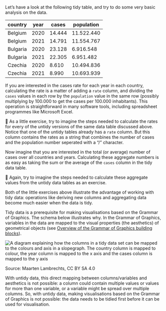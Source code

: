 Let’s have a look at the following tidy table, and try to do some very basic analysis on the data.

| country | year | cases | population |
| --- | --- | --- | --- |
| Belgium | 2020 | 14.444 | 11.522.440 |
| Belgium | 2021 | 14.791 | 11.554.767 |
| Bulgaria | 2020 | 23.128 | 6.916.548 |
| Bulgaria | 2021 | 22.305 | 6.951.482 |
| Czechia | 2020 | 8.610 | 10.494.836 |
| Czechia | 2021 | 8.990 | 10.693.939 |

If you are interested in the cases rate for each year in each country, calculating the rate is a matter of adding a `rate` column, and dividing the `cases` values in each row by the `population` value in the same row (possibly multiplying by 100.000 to get the cases per 100.000 inhabitants). This operation is straightforward in many software tools, including spreadsheet programmes like Microsoft Excel.

<aside>
🔎 As a little exercise, try to imagine the steps needed to calculate the rates for every of the untidy versions of the same data table discussed above.
Notice that one of the untidy tables already has a <code>rate</code> column. But this column contains the rates as a string that combines the number of cases and the population number seperated with a “/” character.

</aside>

Now imagine that you are interested in the total (or average) number of cases over all countries and years. Calculating these aggregate numbers is as easy as taking the sum or the average of the `cases`  column in the tidy data table.

<aside>
🔎 Again, try to imagine the steps needed to calculate these aggregate values from the untidy data tables as an exercise.

</aside>

Both of the little exercises above illustrate the advantage of working with tidy data: operations like deriving new columns and aggregating data become much easier when the data is tidy.

Tidy data is a prerequisite for making visualisations based on the Grammar of Graphics. The schema below illustrates why. In the Grammar of Graphics, variables in the data are mapped to the visual properties (the aesthetics) of geometrical objects (see <span class='internal-link'>[Overview of the Grammar of Graphics building blocks](overview-of-gog-building-blocks)</span>). 

![A diagram explaining how the columns in a tidy data set can be mapped to the colours and axis in a slopegraph. The country column is mapped to colour, the year column is mapped to the x axis and the cases column is mapped to the y axis](Building%20blocks%20of%20the%20Grammar%20of%20Graphics%202aa612131ff246cf95f99d6c95fcbe4e/tidy-data-grammarofgraphics2x.png)

Source: Maarten Lambrechts, CC BY SA 4.0

With untidy data, this direct mapping between columns/variables and aesthetics is not possible: a column could contain multiple values or values for more than one variable, or a variable might be spread over multiple columns. So, with untidy data, making visualisations based on the Grammar of Graphics is not possible: the data needs to be tidied first before it can be used for visualisation.